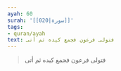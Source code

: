 ```yaml
---
ayah: 60
surah: '[[020|سورة]]'
tags:
- quran/ayah
text: فتولى فرعون فجمع كيده ثم أتى
---
```

> فتولى فرعون فجمع كيده ثم أتى

